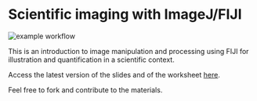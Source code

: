 # Scientific imaging with ImageJ/FIJI
![example workflow](https://github.com/jboulanger/scientific-imaging-with-imagej/actions/workflows/compileandrelease.yml/badge.svg)

This is an introduction to image manipulation and processing using FIJI for illustration and quantification in a scientific context.

Access the latest version of the slides and of the worksheet [here](https://github.com/jboulanger/scientific-imaging-with-imagej/releases).

Feel free to fork and contribute to the materials.

